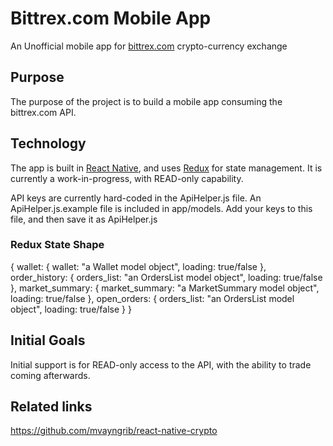 # Bittrex.com Mobile App
An Unofficial mobile app for [bittrex.com](http://bittrex.com) crypto-currency exchange 

## Purpose 
The purpose of the project is to build a mobile app consuming the bittrex.com API.

## Technology
The app is built in [React Native](https://facebook.github.io/react-native), and uses [Redux](http://redux.js.org) for state management. It is currently a work-in-progress, with READ-only capability.

API keys are currently hard-coded in the ApiHelper.js file. An ApiHelper.js.example file is included in app/models.  Add your keys to this file, and then save it as ApiHelper.js

### Redux State Shape
{
  wallet: { wallet: "a Wallet model object", loading: true/false },
  order_history: { orders_list: "an OrdersList model object", loading: true/false },
  market_summary: { market_summary: "a MarketSummary model object", loading: true/false },
  open_orders: { orders_list: "an OrdersList model object", loading: true/false }
}

## Initial Goals
Initial support is for READ-only access to the API, with the ability to trade coming afterwards.

## Related links 
https://github.com/mvayngrib/react-native-crypto